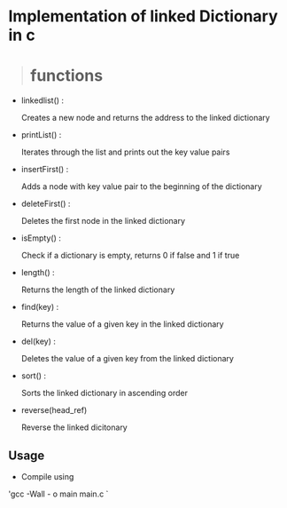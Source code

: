 # Implementation of linked Dictionary in c

> # functions

- linkedlist() :
  <p>Creates a new node and returns the address to the linked dictionary </p>
- printList() :
  <p> Iterates through the list and prints out the key value pairs </p>
- insertFirst() :
  <p> Adds a node with key value pair to the beginning of the dictionary </p>
- deleteFirst() :
  <p> Deletes the first node in the linked dictionary </p>
- isEmpty() :
   <P> Check if a dictionary is empty, returns 0 if false and 1 if true </p>
- length() :
   <p> Returns the length of the linked dictionary </p>
- find(key) :
   <p> Returns the value of a given key in the linked  dictionary </p> 
- del(key) :
   <p> Deletes the value of a given key from the linked dictionary </p>
- sort() :
   <p> Sorts the linked dictionary in ascending order </p>
- reverse(head_ref)
   <p> Reverse the linked dicitonary </p>

## Usage
- Compile using
 <p> 'gcc -Wall - o main main.c ` </p>
 
